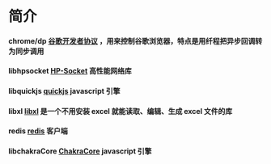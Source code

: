 简介
====

#### chrome/dp [谷歌开发者协议](https://chromedevtools.github.io/devtools-protocol/) ，用来控制谷歌浏览器，特点是用纤程把异步回调转为同步调用

#### libhpsocket [HP-Socket](https://github.com/ldcsaa/HP-Socket) 高性能网络库

#### libquickjs [quickjs](https://bellard.org/quickjs/) javascript 引擎

#### libxl [libxl](https://www.libxl.com/) 是一个不用安装 excel 就能读取、编辑、生成 excel 文件的库

#### redis [redis](https://redis.io/) 客户端

#### libchakraCore [ChakraCore](https://github.com/chakra-core/ChakraCore) javascript 引擎